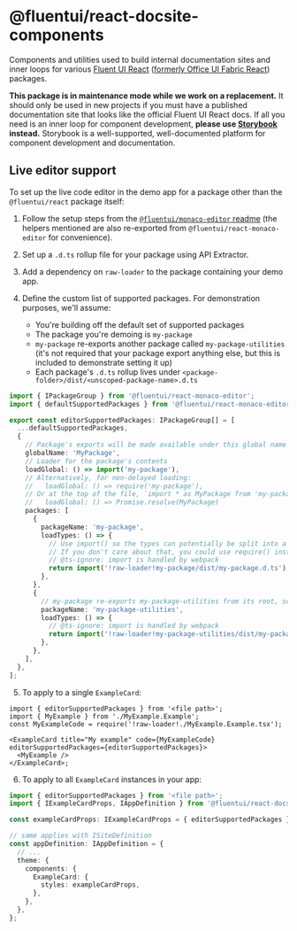 # @fluentui/react-docsite-components

Components and utilities used to build internal documentation sites and inner loops for various [Fluent UI React](https://developer.microsoft.com/en-us/fluentui) ([formerly Office UI Fabric React](https://developer.microsoft.com/en-us/office/blogs/ui-fabric-is-evolving-into-fluent-ui/)) packages.

**This package is in maintenance mode while we work on a replacement.** It should only be used in new projects if you must have a published documentation site that looks like the official Fluent UI React docs. If all you need is an inner loop for component development, **please use [Storybook](https://storybook.js.org/) instead.** Storybook is a well-supported, well-documented platform for component development and documentation.

## Live editor support

To set up the live code editor in the demo app for a package other than the `@fluentui/react` package itself:

1. Follow the setup steps from the [`@fluentui/monaco-editor` readme](https://github.com/microsoft/fluentui/blob/master/packages/monaco-editor/README.md) (the helpers mentioned are also re-exported from `@fluentui/react-monaco-editor` for convenience).

2. Set up a `.d.ts` rollup file for your package using API Extractor.

3. Add a dependency on `raw-loader` to the package containing your demo app.

4. Define the custom list of supported packages. For demonstration purposes, we'll assume:

   - You're building off the default set of supported packages
   - The package you're demoing is `my-package`
   - `my-package` re-exports another package called `my-package-utilities` (it's not required that your package export anything else, but this is included to demonstrate setting it up)
   - Each package's `.d.ts` rollup lives under `<package-folder>/dist/<unscoped-package-name>.d.ts`

```ts
import { IPackageGroup } from '@fluentui/react-monaco-editor';
import { defaultSupportedPackages } from '@fluentui/react-monaco-editor/lib/utilities/defaultSupportedPackages';

export const editorSupportedPackages: IPackageGroup[] = [
  ...defaultSupportedPackages,
  {
    // Package's exports will be made available under this global name at runtime
    globalName: 'MyPackage',
    // Loader for the package's contents
    loadGlobal: () => import('my-package'),
    // Alternatively, for non-delayed loading:
    //   loadGlobal: () => require('my-package'),
    // Or at the top of the file, `import * as MyPackage from 'my-package'`, then:
    //   loadGlobal: () => Promise.resolve(MyPackage)
    packages: [
      {
        packageName: 'my-package',
        loadTypes: () => {
          // Use import() so the types can potentially be split into a separate chunk and delay loaded.
          // If you don't care about that, you could use require() instead.
          // @ts-ignore: import is handled by webpack
          return import('!raw-loader!my-package/dist/my-package.d.ts');
        },
      },
      {
        // my-package re-exports my-package-utilities from its root, so it goes under the same global
        packageName: 'my-package-utilities',
        loadTypes: () => {
          // @ts-ignore: import is handled by webpack
          return import('!raw-loader!my-package-utilities/dist/my-package-utilities.d.ts');
        },
      },
    ],
  },
];
```

5. To apply to a single `ExampleCard`:

```tsx
import { editorSupportedPackages } from '<file path>';
import { MyExample } from './MyExample.Example';
const MyExampleCode = require('!raw-loader!./MyExample.Example.tsx');

<ExampleCard title="My example" code={MyExampleCode} editorSupportedPackages={editorSupportedPackages}>
  <MyExample />
</ExampleCard>;
```

6. To apply to all `ExampleCard` instances in your app:

```ts
import { editorSupportedPackages } from '<file path>';
import { IExampleCardProps, IAppDefinition } from '@fluentui/react-docsite-components';

const exampleCardProps: IExampleCardProps = { editorSupportedPackages };

// same applies with ISiteDefinition
const appDefinition: IAppDefinition = {
  // ...
  theme: {
    components: {
      ExampleCard: {
        styles: exampleCardProps,
      },
    },
  },
};
```
